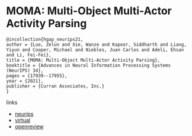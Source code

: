 # MOMA: Multi-Object Multi-Actor Activity Parsing

```
@incollection{hgap_neurips21,
author = {Luo, Zelun and Xie, Wanze and Kapoor, Siddharth and Liang, Yiyun and Cooper, Michael and Niebles, Juan Carlos and Adeli, Ehsan and Li, Fei-Fei},
title = {MOMA: Multi-Object Multi-Actor Activity Parsing},
booktitle = {Advances in Neural Information Processing Systems (NeurIPS) 34},
pages = {17939--17955},
year = {2021},
publisher = {Curran Associates, Inc.}
}
```

links
- [neurips](https://papers.nips.cc//paper/2021/hash/95688ba636a4720a85b3634acfec8cdd-Abstract.html)
- [virtual](https://neurips.cc/virtual/2021/poster/27515)
- [openreview](https://openreview.net/forum?id=x4oe1W8Hpl3)
